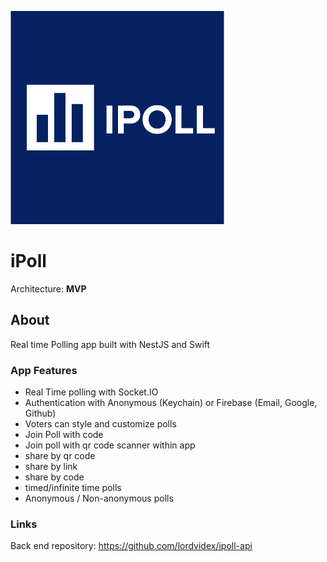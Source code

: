 ![IPoll Logo](/iPoll/Resources/Assets.xcassets/ipoll.imageset/ipoll@1x.png)  
# iPoll
Architecture: **MVP**  

## About
Real time Polling app built with NestJS and Swift

### App Features
- Real Time polling with Socket.IO
- Authentication with Anonymous (Keychain) or Firebase (Email, Google, Github)
- Voters can style and customize polls
- Join Poll with code
- Join poll with qr code scanner within app
- share by qr code 
- share by link
- share by code
- timed/infinite time polls
- Anonymous / Non-anonymous polls



### Links
Back end repository: https://github.com/lordvidex/ipoll-api
